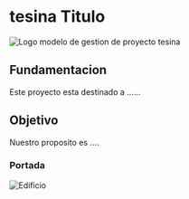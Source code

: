 # tesina Titulo
![Logo](https://drive.google.com/uc?export=view&id=10U4ryVi3VNUWjW46nHX2EsqOaqJZ4kJu) modelo de gestion de proyecto tesina
## Fundamentacion
Este proyecto esta destinado a ......
## Objetivo
Nuestro proposito es ....

### Portada
![Edificio](https://drive.google.com/uc?export=view&id=1Y9_-O-KtLocu-WBJZGsnxlisPD_ByGvq)
